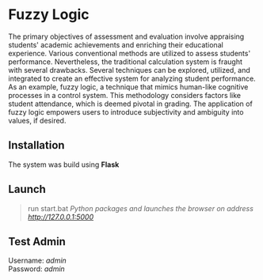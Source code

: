 # Fuzzy Logic

The primary objectives of assessment and evaluation involve appraising students' academic achievements and enriching their educational experience. Various conventional methods are utilized to assess students' performance. Nevertheless, the traditional calculation system is fraught with several drawbacks. Several techniques can be explored, utilized, and integrated to create an effective system for analyzing student performance. As an example, fuzzy logic, a technique that mimics human-like cognitive processes in a control system. This methodology considers factors like student attendance, which is deemed pivotal in grading. The application of fuzzy logic empowers users to introduce subjectivity and ambiguity into values, if desired.

## Installation

The system was build using **Flask**

## Launch
> run start.bat 
>*Python packages and launches the browser on address http://127.0.0.1:5000*

## Test Admin
Username: *admin* <br>
Password: *admin*

